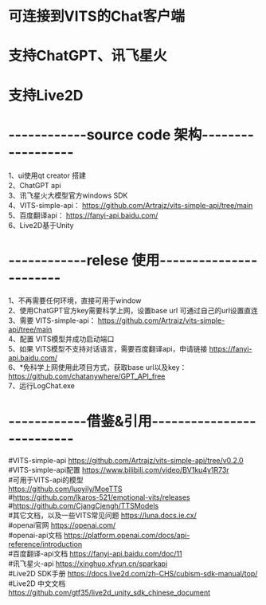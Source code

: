 # 可连接到VITS的Chat客户端  
# 支持ChatGPT、讯飞星火  
# 支持Live2D  
# ------------source code 架构------------------  
1、ui使用qt creator 搭建  
2、ChatGPT api  
3、讯飞星火大模型官方windows SDK  
4、VITS-simple-api：	https://github.com/Artrajz/vits-simple-api/tree/main  
5、百度翻译api：	https://fanyi-api.baidu.com/  
6、Live2D基于Unity  
  
# ------------relese 使用-----------------------  
1、不再需要任何环境，直接可用于window  
2、使用ChatGPT官方key需要科学上网，设置base url 可通过自己的url设置直连  
3、需要 VITS-simple-api： https://github.com/Artrajz/vits-simple-api/tree/main  
4、配置 VITS模型并成功启动端口  
5、如果 VITS模型不支持对话语言，需要百度翻译api，申请链接 https://fanyi-api.baidu.com/  
6、*免科学上网使用此项目方式，获取base url以及key：https://github.com/chatanywhere/GPT_API_free  
7、运行LogChat.exe  
  
# ------------借鉴&引用--------------------------  
#VITS-simple-api https://github.com/Artrajz/vits-simple-api/tree/v0.2.0  
#VITS-simple-api配置 https://www.bilibili.com/video/BV1ku4y1R73r  
#可用于VITS-api的模型  
https://github.com/luoyily/MoeTTS  
#https://github.com/Ikaros-521/emotional-vits/releases  
#https://github.com/CjangCjengh/TTSModels  
#其它文档，以及一些VITS常见问题 https://luna.docs.ie.cx/  
#openai官网 https://openai.com/  
#openai-api文档 https://platform.openai.com/docs/api-reference/introduction  
#百度翻译-api文档 https://fanyi-api.baidu.com/doc/11  
#讯飞星火-api https://xinghuo.xfyun.cn/sparkapi  
#Live2D SDK手册 https://docs.live2d.com/zh-CHS/cubism-sdk-manual/top/  
#Live2D 中文文档 https://github.com/gtf35/live2d_unity_sdk_chinese_document  
